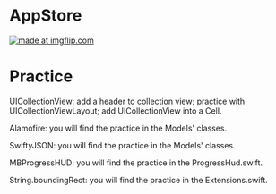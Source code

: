 # AppStore
<a href="https://imgflip.com/gif/1keubn"><img src="https://i.imgflip.com/1keubn.gif" title="made at imgflip.com"/></a>

# Practice
UICollectionView: add a header to collection view; 
                  practice with UICollectionViewLayout; 
                  add UICollectionView into a Cell.
                  
Alamofire: you will find the practice in the Models' classes.

SwiftyJSON: you will find the practice in the Models' classes.

MBProgressHUD: you will find the practice in the ProgressHud.swift.

String.boundingRect: you will find the practice in the Extensions.swift.

